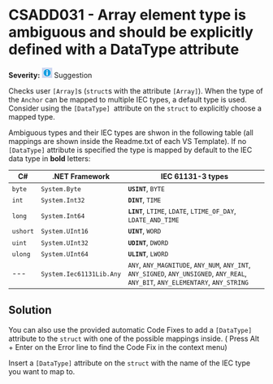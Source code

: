 # CSADD031 - Array element type is ambiguous and should be explicitly defined with a DataType attribute

**Severity:** ![Suggestion](../images/Suggestion.png) Suggestion

Checks user `[Array]`s (`struct`s with the attribute `[Array]`).
When the type of the `Anchor` can be mapped to multiple IEC types, a default type is used.
Consider using the `[DataType] `attribute on the `struct` to explicitly choose a mapped type.

Ambiguous types and their IEC types are shwon in the following table (all mappings are shown inside the Readme.txt of each VS Template). If no `[DataType]` attribute is specified the type is mapped by default to the IEC data type in **bold** letters:

| C#       | .NET Framework           | IEC 61131-3 types                                            |
| -------- | ------------------------ | ------------------------------------------------------------ |
| `byte`   | `System.Byte`            | **`USINT`**, `BYTE`                                          |
| `int`    | `System.Int32`           | **`DINT`**, `TIME`                                           |
| `long`   | `System.Int64`           | **`LINT`**, `LTIME`, `LDATE`, `LTIME_OF_DAY`, `LDATE_AND_TIME` |
| `ushort` | `System.UInt16`          | **`UINT`**, `WORD`                                           |
| `uint`   | `System.UInt32`          | **`UDINT`**, `DWORD`                                         |
| `ulong`  | `System.UInt64`          | **`ULINT`**, `LWORD`                                         |
| ---      | `System.Iec61131Lib.Any` | `ANY`, `ANY_MAGNITUDE`, `ANY_NUM`, `ANY_INT`, `ANY_SIGNED`, `ANY_UNSIGNED`, `ANY_REAL`, `ANY_BIT`, `ANY_ELEMENTARY`, `ANY_STRING` |

## Solution

You can also use the provided automatic Code Fixes to add a `[DataType]` attribute to the `struct` with one of the possible mappings inside. ( Press Alt + Enter on the Error line to find the Code Fix in the context menu)

Insert a `[DataType]` attribute on the `struct` with the name of the IEC type you want to map to.